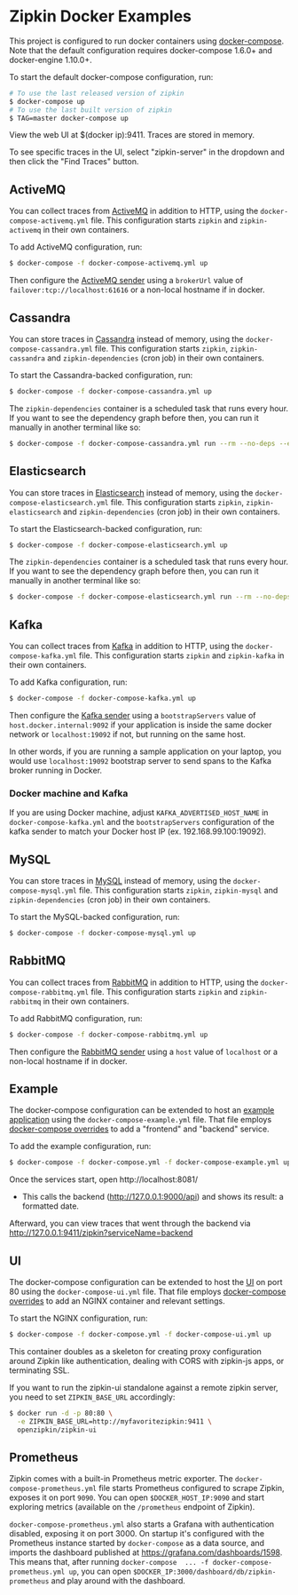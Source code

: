 # Zipkin Docker Examples

This project is configured to run docker containers using
[docker-compose](https://docs.docker.com/compose/). Note that the default
configuration requires docker-compose 1.6.0+ and docker-engine 1.10.0+.

To start the default docker-compose configuration, run:

```bash
# To use the last released version of zipkin
$ docker-compose up
# To use the last built version of zipkin
$ TAG=master docker-compose up
```

View the web UI at $(docker ip):9411. Traces are stored in memory.

To see specific traces in the UI, select "zipkin-server" in the dropdown and
then click the "Find Traces" button.

## ActiveMQ

You can collect traces from [ActiveMQ](../test-images/zipkin-activemq/README.md) in addition to HTTP, using the
`docker-compose-activemq.yml` file. This configuration starts `zipkin` and `zipkin-activemq` in their
own containers.

To add ActiveMQ configuration, run:
```bash
$ docker-compose -f docker-compose-activemq.yml up
```

Then configure the [ActiveMQ sender](https://github.com/openzipkin/zipkin-reporter-java/blob/master/activemq-client/src/main/java/zipkin2/reporter/activemq/ActiveMQSender.java)
using a `brokerUrl` value of `failover:tcp://localhost:61616` or a non-local hostname if in docker.

## Cassandra

You can store traces in [Cassandra](../test-images/zipkin-cassandra/README.md) instead of memory, using the
`docker-compose-cassandra.yml` file. This configuration starts `zipkin`, `zipkin-cassandra` and
`zipkin-dependencies` (cron job) in their own containers.

To start the Cassandra-backed configuration, run:

```bash
$ docker-compose -f docker-compose-cassandra.yml up
```

The `zipkin-dependencies` container is a scheduled task that runs every hour.
If you want to see the dependency graph before then, you can run it manually
in another terminal like so:

```bash
$ docker-compose -f docker-compose-cassandra.yml run --rm --no-deps --entrypoint start-zipkin-dependencies dependencies
```

## Elasticsearch

You can store traces in [Elasticsearch](../test-images/zipkin-elasticsearch8/README.md) instead of memory,
using the `docker-compose-elasticsearch.yml` file. This configuration starts `zipkin`,
`zipkin-elasticsearch` and `zipkin-dependencies` (cron job) in their own containers.

To start the Elasticsearch-backed configuration, run:

```bash
$ docker-compose -f docker-compose-elasticsearch.yml up
```

The `zipkin-dependencies` container is a scheduled task that runs every hour.
If you want to see the dependency graph before then, you can run it manually
in another terminal like so:

```bash
$ docker-compose -f docker-compose-elasticsearch.yml run --rm --no-deps --entrypoint start-zipkin-dependencies dependencies
```

## Kafka

You can collect traces from [Kafka](../test-images/zipkin-kafka/README.md) in addition to HTTP, using the
`docker-compose-kafka.yml` file. This configuration starts `zipkin` and `zipkin-kafka` in their
own containers.

To add Kafka configuration, run:
```bash
$ docker-compose -f docker-compose-kafka.yml up
```

Then configure the [Kafka sender](https://github.com/openzipkin/zipkin-reporter-java/blob/master/kafka11/src/main/java/zipkin2/reporter/kafka11/KafkaSender.java) using a `bootstrapServers` value of `host.docker.internal:9092` if your application is inside the same docker network or `localhost:19092` if not, but running on the same host.

In other words, if you are running a sample application on your laptop, you would use `localhost:19092` bootstrap server to send spans to the Kafka broker running in Docker.

### Docker machine and Kafka

If you are using Docker machine, adjust `KAFKA_ADVERTISED_HOST_NAME` in `docker-compose-kafka.yml`
and the `bootstrapServers` configuration of the kafka sender to match your Docker host IP (ex. 192.168.99.100:19092).

## MySQL

You can store traces in [MySQL](../test-images/zipkin-mysql/README.md) instead of memory, using the
`docker-compose-mysql.yml` file. This configuration starts `zipkin`, `zipkin-mysql` and
`zipkin-dependencies` (cron job) in their own containers.

To start the MySQL-backed configuration, run:

```bash
$ docker-compose -f docker-compose-mysql.yml up
```

## RabbitMQ

You can collect traces from [RabbitMQ](../test-images/zipkin-rabbitmq/README.md) in addition to HTTP, using the
`docker-compose-rabbitmq.yml` file. This configuration starts `zipkin` and `zipkin-rabbitmq` in their
own containers.

To add RabbitMQ configuration, run:
```bash
$ docker-compose -f docker-compose-rabbitmq.yml up
```

Then configure the [RabbitMQ sender](https://github.com/openzipkin/zipkin-reporter-java/blob/master/amqp-client/src/main/java/zipkin2/reporter/amqp/RabbitMQSender.java)
using a `host` value of `localhost` or a non-local hostname if in docker.

## Example

The docker-compose configuration can be extended to host an [example application](https://github.com/openzipkin/brave-example)
using the `docker-compose-example.yml` file. That file employs [docker-compose overrides](https://docs.docker.com/compose/extends/#multiple-compose-files)
to add a "frontend" and "backend" service.

To add the example configuration, run:
```bash
$ docker-compose -f docker-compose.yml -f docker-compose-example.yml up
```

Once the services start, open http://localhost:8081/
* This calls the backend (http://127.0.0.1:9000/api) and shows its result: a formatted date.

Afterward, you can view traces that went through the backend via http://127.0.0.1:9411/zipkin?serviceName=backend

## UI

The docker-compose configuration can be extended to host the [UI](../test-images/zipkin-ui/README.md) on port 80
using the `docker-compose-ui.yml` file. That file employs
[docker-compose overrides](https://docs.docker.com/compose/extends/#multiple-compose-files)
to add an NGINX container and relevant settings.

To start the NGINX configuration, run:

```bash
$ docker-compose -f docker-compose.yml -f docker-compose-ui.yml up
```

This container doubles as a skeleton for creating proxy configuration around
Zipkin like authentication, dealing with CORS with zipkin-js apps, or
terminating SSL.


If you want to run the zipkin-ui standalone against a remote zipkin server, you
need to set `ZIPKIN_BASE_URL` accordingly:

```bash
$ docker run -d -p 80:80 \
  -e ZIPKIN_BASE_URL=http://myfavoritezipkin:9411 \
  openzipkin/zipkin-ui
```

## Prometheus

Zipkin comes with a built-in Prometheus metric exporter. The
`docker-compose-prometheus.yml` file starts Prometheus configured to scrape
Zipkin, exposes it on port `9090`. You can open `$DOCKER_HOST_IP:9090` and
start exploring metrics (available on the `/prometheus` endpoint of Zipkin).

`docker-compose-prometheus.yml` also starts a Grafana with authentication
disabled, exposing it on port 3000. On startup it's configured with the
Prometheus instance started by `docker-compose` as a data source, and imports
the dashboard published at https://grafana.com/dashboards/1598. This means that,
after running `docker-compose  ... -f docker-compose-prometheus.yml up`, you
can open `$DOCKER_IP:3000/dashboard/db/zipkin-prometheus` and play around with
the dashboard.
